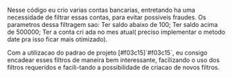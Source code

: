  <div><p>   Nesse código eu crio varias contas bancarias, entretando ha uma necessidade
de filtrar essas contas, para evitar possiveis fraudes. Os parametros dessa filtragem sao: Ter saldo abaixo de 100; Ter saldo acima de 500000; Ter a conta cri
ada no mes atual( preciso implementar o metodo date pra isso ficar mais otimizado).
</p>
<p>
    Com a utilizacao do padrao de projeto [#f03c15]`#f03c15`, eu consigo encadear esses filtros de maneira bem interessante, facilizando o uso dos filtros requeridos e facili-tando a possibilidade de criacao de novos filtros.
</p>
</div>
